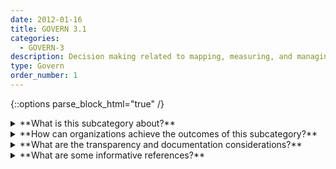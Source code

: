 ```yaml
---
date: 2012-01-16
title: GOVERN 3.1
categories:
  - GOVERN-3
description: Decision making related to mapping, measuring, and managing AI risks throughout the lifecycle is informed by a demographically and disciplinarily diverse team, including internal and external personnel. Specifically, teams that are directly engaged with identifying design considerations and risks include a diversity of experience, expertise, and backgrounds to ensure AI systems meet requirements beyond a narrow subset of users.
type: Govern
order_number: 1
---
```


{::options parse_block_html="true" /}


<details>
<summary markdown="span">**What is this subcategory about?**</summary>
<br>
To enhance organizational capacity for anticipating risks, AI actors should reflect a diversity of experience, expertise and backgrounds. Consultation with external personnel may be necessary when internal teams lack a diverse range of lived experiences or disciplinary expertise.

Research has shown that technicians with the same demographic backgrounds make similar misjudgments. To extend the benefits of diversity, equity, and inclusion to both the users and developers of it is recommended that teams are composed of a diverse group of individuals who reflect a range of backgrounds, perspectives and expertise. A diverse team enables more open sharing of ideas and assumptions about the AI system purpose and can help organizations understand:
* How the AI system may impact a wide variety of users;
* How users might interact with the system;
* Effectiveness of troubleshooting efforts, such as feedback channels; 
How the system may create impacts beyond the intended users of the system.

Without commitment from senior leadership, beneficial aspects of team diversity and inclusion can be overridden by unstated organizational incentives that inadvertently conflict with the broader values of a diverse workforce.

</details>

<details>
<summary markdown="span">**How can organizations achieve the outcomes of this subcategory?**</summary>
<br>
Organizational management can:
* Define policies and hiring practices at the outset that promote interdisciplinary roles, competencies, skills, and capacity for AI efforts.
* Define policies and hiring practices that lead to demographic and domain expertise diversity; empower staff with necessary resources and support, and facilitate the contribution of staff feedback and concerns without fear of reprisal.
* Establish policies that facilitate inclusivity and the integration of new insights into existing practice.
* Seek external expertise to supplement organizational diversity, equity, inclusion, and accessibility where internal expertise is lacking.

</details>

<details>
<summary markdown="span">**What are the transparency and documentation considerations?**</summary>
<br>
Column G goes here.

</details>

<details>
<summary markdown="span">**What are some informative references?**</summary>
<br>
Dylan Walsh, “How can human-centered AI fight bias in machines and people?” MIT Sloan Mgmt. Rev., 2021, available at https://mitsloan.mit.edu/ideas-made-to-matter/howcan-human-centered-ai-fight-bias-machine.

Michael Li, “To Build Less-Biased AI, Hire a More Diverse Team,” Harvard Bus. Rev., 2020, available at https://hbr.org/2020/10/to-build-less-biased-ai-hire-a-more-diverse-team.

Bo Cowgill et al., “Biased Programmers? Or Biased Data? A Field Experiment in Operationalizing

AI Ethics,” 2020, available at https://arxiv.org/pdf/2012.02394.pdf.

N. Ellemers and F. Rink, “Diversity in work groups,” Current opinion in psychology, vol. 11, pp. 49–53, 2016.

K. Talke, S. Salomo, and A. Kock, “Top management team diversity and strategic innovation orientation: The relationship and consequences for innovativeness and performance,” Journal of Product Innovation Management, vol. 28, pp. 819–832, 2011.

S. M. West, M. Whittaker, and K. Crawford, “Discriminating Systems: Gender, Race, and Power in AI,” AI Now Institute, Tech. Rep., 2019. [Online]. Available: https://ainowinstitute.org/discriminatingsystems.pdf

S. Fazelpour, M. De-Arteaga, Diversity in sociotechnical machine learning systems. Big Data & Society. January 2022. doi:10.1177/20539517221082027

Cummings, M.L., and Li, S. 2021a. Sources of subjectivity in machine learning models. ACM Journal of Data and Information Quality, 13(2), 1–9

</details>                              
